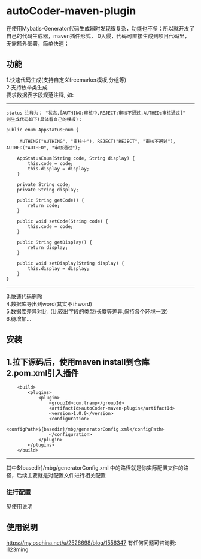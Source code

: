 # autoCoder-maven-plugin
在使用Mybatis-Generator代码生成器时发现很复杂，功能也不多；所以就开发了自己的代码生成器，maven插件形式，
0入侵，代码可直接生成到项目代码里，无需额外部署，简单快速；

## 功能
1.快速代码生成(支持自定义freemarker模板,分组等)  
2.支持枚举类生成  
要求数据表字段规范注释, 如:

---
```
status 注释为： "状态,[AUTHING:审核中,REJECT:审核不通过,AUTHED:审核通过]"
则生成代码如下(具体看自己的模板)：

public enum AppStatusEnum {

     AUTHING("AUTHING", "审核中"), REJECT("REJECT", "审核不通过"), AUTHED("AUTHED", "审核通过");

    AppStatusEnum(String code, String display) {
        this.code = code;
        this.display = display;
    }

    private String code;
    private String display;

    public String getCode() {
        return code;
    }

    public void setCode(String code) {
        this.code = code;
    }

    public String getDisplay() {
        return display;
    }

    public void setDisplay(String display) {
        this.display = display;
    }
}
```
---
3.快速代码删除  
4.数据库导出到word(其实不止word)  
5.数据库差异对比（比较出字段的类型/长度等差异,保持各个环境一致）   
6.待增加...  

## 安装
1.拉下源码后，使用maven install到仓库  
2.pom.xml引入插件
---
```
    <build>
        <plugins>
            <plugin>
                <groupId>com.tramp</groupId>
                <artifactId>autoCoder-maven-plugin</artifactId>
                <version>1.0.0</version>
                <configuration>
                    <configPath>${basedir}/mbg/generatorConfig.xml</configPath>
                </configuration>
            </plugin>
        </plugins>
    </build>
```
---
其中${basedir}/mbg/generatorConfig.xml 中的路径就是你实际配置文件的路径，后续主要就是对配置文件进行相关配置

### 进行配置
见使用说明

## 使用说明
https://my.oschina.net/u/2526698/blog/1556347
有任何问题可咨询我: i123ming
